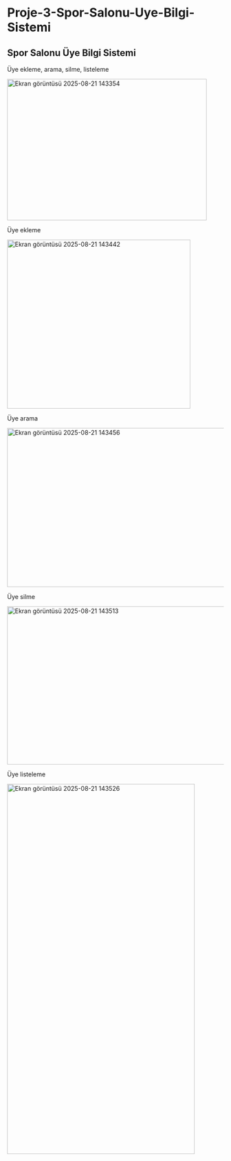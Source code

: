 # Proje-3-Spor-Salonu-Uye-Bilgi-Sistemi
## Spor Salonu Üye Bilgi Sistemi

Üye ekleme, arama, silme, listeleme

<img width="464" height="328" alt="Ekran görüntüsü 2025-08-21 143354" src="https://github.com/user-attachments/assets/68c4d848-b05b-44d9-b0ae-56de331a36c6" />

Üye ekleme

<img width="426" height="392" alt="Ekran görüntüsü 2025-08-21 143442" src="https://github.com/user-attachments/assets/cac0c256-6cb7-4f57-8ba5-9f223af8ac01" />

Üye arama

<img width="597" height="369" alt="Ekran görüntüsü 2025-08-21 143456" src="https://github.com/user-attachments/assets/733e91ee-0055-465e-8780-1b425712be1f" />

Üye silme

<img width="559" height="367" alt="Ekran görüntüsü 2025-08-21 143513" src="https://github.com/user-attachments/assets/ac80313a-e579-4d4f-bd4b-6fea73c98caa" />

Üye listeleme

<img width="436" height="859" alt="Ekran görüntüsü 2025-08-21 143526" src="https://github.com/user-attachments/assets/02937e86-975a-4dcb-b961-5545df293664" />

